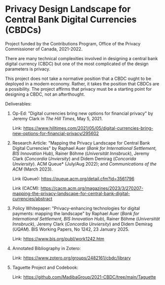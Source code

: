 # **Privacy Design Landscape for Central Bank Digital Currencies (CBDCs)**

Project funded by the Contributions Program, Office of the Privacy Commissioner of Canada, 2021-2022.

There are many technical complexities involved in designing a central bank digital currency (CBDC) but one of the most complicated of the design parameters is privacy. 

This project does not take a normative position that a CBDC ought to be deployed in a modern economy. Rather, it takes the position that CBDCs are a possibility. The project affirms that privacy must be a starting point for designing a CBDC, not an afterthought.

Deliverables:

1. Op-Ed: "Digital currencies bring new options for financial privacy" by Jeremy Clark in *The Hill Times*,  May 5, 2021.

   Link:  https://www.hilltimes.com/2021/05/05/digital-currencies-bring-new-options-for-financial-privacy/295602

   

   

2. Research Article: "Mapping the Privacy Landscape for Central Bank Digital Currencies" by Raphael Auer (*Bank for International Settlement, BIS Innovation Hub*),  Rainer Böhme (*Universität Innsbruck*), Jeremy Clark (*Concordia Unviersity*) and Didem Demirag (*Concorida Unviersity*). ACM Queue* (July/Aug 2022); and *Communications of the ACM* (March 2023).

   Link (Queue): https://queue.acm.org/detail.cfm?id=3561796

   Link (CACM): https://cacm.acm.org/magazines/2023/3/270207-mapping-the-privacy-landscape-for-central-bank-digital-currencies/abstract

   

   

3. Policy Whitepaper: "Privacy-enhancing technologies for digital payments: mapping the landscape" by Raphael Auer (*Bank for International Settlement, BIS Innovation Hub*),  Rainer Böhme (*Universität Innsbruck*), Jeremy Clark (*Concordia Unviersity*) and Didem Demirag (*UQAM*). BIS Working Papers, No 1242, 23 January 2025.

   Link: https://www.bis.org/publ/work1242.htm

   

   

4. Annotated Bibliography in Zotero:

   Link: https://www.zotero.org/groups/2482161/cbdc/library

   

   

5. Taguette Project and Codebook:

   Link: https://github.com/MadibaGroup/2021-CBDC/tree/main/Taguette
